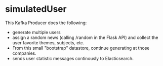 # simulatedUser

This Kafka Producer does the following:
- generate multiple users
- assign a random news (calling /random in the Flask API) and collect the user favorite themes, subjects, etc.
- From this small "bootstrap" datastore, continue generating at those companies.
- sends user statistic messages continously to Elasticsearch.
